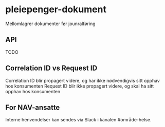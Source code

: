 # pleiepenger-dokument

Mellomlagrer dokumenter før jounralføring

## API
TODO

## Correlation ID vs Request ID
Correlation ID blir propagert videre, og har ikke nødvendigvis sitt opphav hos konsumenten
Request ID blir ikke propagert videre, og skal ha sitt opphav hos konsumenten

## For NAV-ansatte

Interne henvendelser kan sendes via Slack i kanalen #område-helse.
